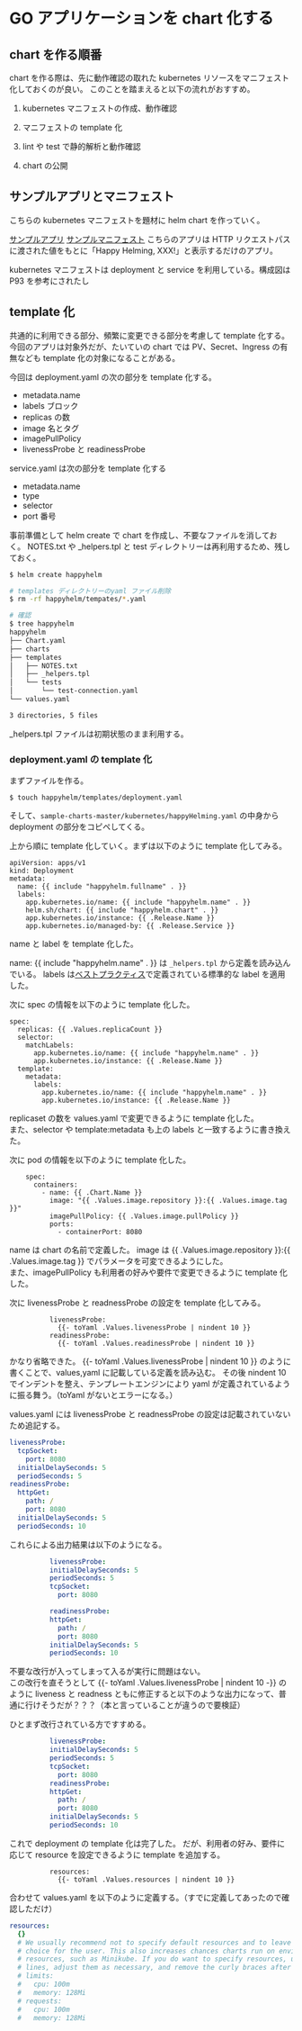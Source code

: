 # GO アプリケーションを chart 化する

## chart を作る順番

chart を作る際は、先に動作確認の取れた kubernetes リソースをマニフェスト化しておくのが良い。
このことを踏まえると以下の流れがおすすめ。

1. kubernetes マニフェストの作成、動作確認
2. マニフェストの template 化

3. lint や test で静的解析と動作確認
4. chart の公開

## サンプルアプリとマニフェスト

こちらの kubernetes マニフェストを題材に helm chart を作っていく。

[サンプルアプリ](https://github.com/govargo/go-happyHelming)
[サンプルマニフェスト](https://github.com/govargo/sample-charts/blob/master/kubernetes/happyHelming.yaml)
こちらのアプリは HTTP リクエストパスに渡された値をもとに「Happy Helming, XXX!」と表示するだけのアプリ。

kubernetes マニフェストは deployment と service を利用している。構成図は P93 を参考にされたし

## template 化

共通的に利用できる部分、頻繁に変更できる部分を考慮して template 化する。  
今回のアプリは対象外だが、たいていの chart では PV、Secret、Ingress の有無なども template 化の対象になることがある。

今回は deployment.yaml の次の部分を template 化する。

- metadata.name
- labels ブロック
- replicas の数
- image 名とタグ
- imagePullPolicy
- livenessProbe と readinessProbe

service.yaml は次の部分を template 化する

- metadata.name
- type
- selector
- port 番号

事前準備として helm create で chart を作成し、不要なファイルを消しておく。
NOTES.txt や \_helpers.tpl と test ディレクトリーは再利用するため、残しておく。

```sh
$ helm create happyhelm

# templates ディレクトリーのyaml ファイル削除
$ rm -rf happyhelm/tempates/*.yaml

# 確認
$ tree happyhelm
happyhelm
├── Chart.yaml
├── charts
├── templates
│   ├── NOTES.txt
│   ├── _helpers.tpl
│   └── tests
│       └── test-connection.yaml
└── values.yaml

3 directories, 5 files
```

\_helpers.tpl ファイルは初期状態のまま利用する。

### deployment.yaml の template 化

まずファイルを作る。

```
$ touch happyhelm/templates/deployment.yaml
```

そして、`sample-charts-master/kubernetes/happyHelming.yaml` の中身から deployment の部分をコピペしてくる。

上から順に template 化していく。まずは以下のように template 化してみる。

```
apiVersion: apps/v1
kind: Deployment
metadata:
  name: {{ include "happyhelm.fullname" . }}
  labels:
    app.kubernetes.io/name: {{ include "happyhelm.name" . }}
    helm.sh/chart: {{ include "happyhelm.chart" . }}
    app.kubernetes.io/instance: {{ .Release.Name }}
    app.kubernetes.io/managed-by: {{ .Release.Service }}
```

name と label を template 化した。

name: {{ include "happyhelm.name" . }} は `_helpers.tpl` から定義を読み込んでいる。
labels は[ベストプラクティス](https://v2.helm.sh/docs/chart_best_practices/#labels-and-annotations)で定義されている標準的な label を適用した。

次に spec の情報を以下のように template 化した。

```
spec:
  replicas: {{ .Values.replicaCount }}
  selector:
    matchLabels:
      app.kubernetes.io/name: {{ include "happyhelm.name" . }}
      app.kubernetes.io/instance: {{ .Release.Name }}
  template:
    metadata:
      labels:
        app.kubernetes.io/name: {{ include "happyhelm.name" . }}
        app.kubernetes.io/instance: {{ .Release.Name }}
```

replicaset の数を values.yaml で変更できるように template 化した。  
また、selector や template:metadata も上の labels と一致するように書き換えた。

次に pod の情報を以下のように template 化した。

```
    spec:
      containers:
        - name: {{ .Chart.Name }}
          image: "{{ .Values.image.repository }}:{{ .Values.image.tag }}"
          imagePullPolicy: {{ .Values.image.pullPolicy }}
          ports:
            - containerPort: 8080
```

name は chart の名前で定義した。
image は {{ .Values.image.repository }}:{{ .Values.image.tag }} でパラメータを可変できるようにした。  
また、imagePullPolicy も利用者の好みや要件で変更できるように template 化した。

次に livenessProbe と readnessProbe の設定を template 化してみる。

```
          livenessProbe:
            {{- toYaml .Values.livenessProbe | nindent 10 }}
          readinessProbe:
            {{- toYaml .Values.readinessProbe | nindent 10 }}
```

かなり省略できた。
{{- toYaml .Values.livenessProbe | nindent 10 }} のように書くことで、values,yaml に記載している定義を読み込む。
その後 nindent 10 でインデントを整え、テンプレートエンジンにより yaml が定義されているように振る舞う。（toYaml がないとエラーになる。）

values.yaml には livenessProbe と readnessProbe の設定は記載されていないため追記する。

```yaml
livenessProbe:
  tcpSocket:
    port: 8080
  initialDelaySeconds: 5
  periodSeconds: 5
readinessProbe:
  httpGet:
    path: /
    port: 8080
  initialDelaySeconds: 5
  periodSeconds: 10
```

これらによる出力結果は以下のようになる。

```yaml
          livenessProbe:
          initialDelaySeconds: 5
          periodSeconds: 5
          tcpSocket:
            port: 8080

          readinessProbe:
          httpGet:
            path: /
            port: 8080
          initialDelaySeconds: 5
          periodSeconds: 10

```

不要な改行が入ってしまって入るが実行に問題はない。  
この改行を直そうとして {{- toYaml .Values.livenessProbe | nindent 10 -}} のように liveness と readness ともに修正すると以下のような出力になって、普通に行けそうだが？？？（本と言っていることが違うので要検証）

ひとまず改行されている方ですすめる。

```yaml
          livenessProbe:
          initialDelaySeconds: 5
          periodSeconds: 5
          tcpSocket:
            port: 8080
          readinessProbe:
          httpGet:
            path: /
            port: 8080
          initialDelaySeconds: 5
          periodSeconds: 10
```

これで deployment の template 化は完了した。
だが、利用者の好み、要件に応じて resource を設定できるように template を追加する。

```
          resources:
            {{- toYaml .Values.resources | nindent 10 }}
```

合わせて values.yaml を以下のように定義する。（すでに定義してあったので確認しただけ）

```yaml
resources:
  {}
  # We usually recommend not to specify default resources and to leave this as a conscious
  # choice for the user. This also increases chances charts run on environments with little
  # resources, such as Minikube. If you do want to specify resources, uncomment the following
  # lines, adjust them as necessary, and remove the curly braces after 'resources:'.
  # limits:
  #   cpu: 100m
  #   memory: 128Mi
  # requests:
  #   cpu: 100m
  #   memory: 128Mi
```
